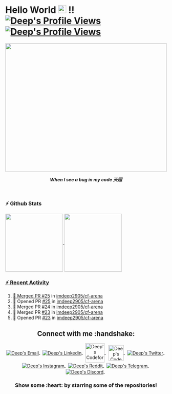 <!--Header-->
<h1> Hello World <img src="https://i.gifer.com/origin/0c/0c71e4577721c09ecca15af4f273e4d0_w200.gif" width="25px" height="25px" > !!
<a href="#">
  <img alt="Deep's Profile Views" src="https://komarev.com/ghpvc/?username=imdeep2905&color=blue" />
</a>
<a href="https://github.com/imdeep2905?tab=followers">
  <img alt="Deep's Profile Views" src="https://img.shields.io/github/followers/imdeep2905.svg?style=flat&label=Follow" />
</a>
</h1>

<!--Mid GIF-->
</hr>
<p align="center">
<img align="center" src="https://media.giphy.com/media/CchzkJJ6UrQmQ/giphy.gif" width="100%" height="400px"/>
</p>
<p align="center"><i><b>When I see a bug in my code 天照 </b></i></p>
</hr>
</br>

### :zap: Github Stats

<p align="left">
<a href="https://github.com/imdeep2905">
  <img align="center" height="180px" src="https://github-readme-stats.anuraghazra1.vercel.app/api?username=imdeep2905&layout=compact&show_icons=true&theme=tokyonight&line_height=27&title_color=FFFFFF"
</a>
<a href="https://github.com/imdeep2905">
  <img align="center" height="180px" src="https://github-readme-stats.vercel.app/api/top-langs/?username=imdeep2905&layout=compact&&show_icons=true&theme=tokyonight&line_height=27&title_color=FFFFFF"
</a>
</p>

### :zap: Recent Activity
<!--START_SECTION:activity-->
1. 🎉 Merged PR [#25](https://github.com/imdeep2905/cf-arena/pull/25) in [imdeep2905/cf-arena](https://github.com/imdeep2905/cf-arena)
2. 💪 Opened PR [#25](https://github.com/imdeep2905/cf-arena/pull/25) in [imdeep2905/cf-arena](https://github.com/imdeep2905/cf-arena)
3. 🎉 Merged PR [#24](https://github.com/imdeep2905/cf-arena/pull/24) in [imdeep2905/cf-arena](https://github.com/imdeep2905/cf-arena)
4. 🎉 Merged PR [#23](https://github.com/imdeep2905/cf-arena/pull/23) in [imdeep2905/cf-arena](https://github.com/imdeep2905/cf-arena)
5. 💪 Opened PR [#23](https://github.com/imdeep2905/cf-arena/pull/23) in [imdeep2905/cf-arena](https://github.com/imdeep2905/cf-arena)
<!--END_SECTION:activity-->

<!--Social-->
<p align="center">
  <h2 align="center"> Connect with me :handshake:</h2>
</p>
<p align="center">
<a href="mailto:deepraval2905@gmail.com" target="_blank">
  <img align="center" alt="Deep's Email" src="https://img.icons8.com/fluent/48/000000/gmail--v2.png"/>
</a>
&nbsp;
<a href="https://www.linkedin.com/in/deep-raval/" target="_blank">
  <img align="center" alt="Deep's Linkedin" src="https://img.icons8.com/fluent/48/000000/linkedin.png"/>
</a>
&nbsp;
<a href="https://codeforces.com/profile/ZetaFunction" target="_blank">
  <img align="center" alt="Deep's Codeforces" width="60px" src="https://lh3.googleusercontent.com/-9azrA7GgyNpNVfHRI5xLhRyy4OuqevecUAjUFFfpJccTGHkdd4oXYfw11Z5-jxlDRM=s200" />
</a>
&nbsp;
<a href="https://www.codechef.com/users/deep2905" target="_blank">
  <img align="center" alt="Deep's CodeChef" width="48px" src="https://s3.amazonaws.com/codechef_shared/sites/default/files/uploads/pictures/811b20a47eac52b10c90ab82e0628e21.png"/>
</a>
&nbsp;
<a href="https://twitter.com/deep_raval_2905" target="_blank">
  <img align="center" alt="Deep's Twitter" src="https://img.icons8.com/fluent/48/000000/twitter.png"/>
</a>
&nbsp;
<a href="https://www.instagram.com/deep_raval_2905/" target="_blank">
  <img align="center" alt="Deep's Instagram" src="https://img.icons8.com/fluent/48/000000/instagram-new.png" />
</a>
&nbsp;
<a href="https://www.reddit.com/user/deepraval2905/" target="_blank">
  <img align="center" alt="Deep's Reddit" src="https://img.icons8.com/fluent/48/000000/reddit.png" />
</a>
&nbsp;
<a href="https://t.me/imdeep2905" target="_blank">
  <img align="center" alt="Deep's Telegram" src="https://img.icons8.com/color/48/000000/telegram-app.png" />
</a>
&nbsp;
<a href="https://discord.gg/qFYW3Ks" target="_blank">
  <img align="center" alt="Deep's Discord" src="https://img.icons8.com/fluent/48/000000/discord-logo.png" />
</a>
&nbsp;
</p>

<h3 align="center">Show some :heart: by starring some of the repositories!</h3>

<!--OLD-->
<!--<h3 align="center">Show some <img src="https://media.giphy.com/media/l0K4kWJir91VEoa1W/giphy.gif" width="75px" > by starring some of the repositories!</h3>-->
<!--<img src="https://github-readme-quotes.herokuapp.com/quote?theme=tokyonight" /> -->
